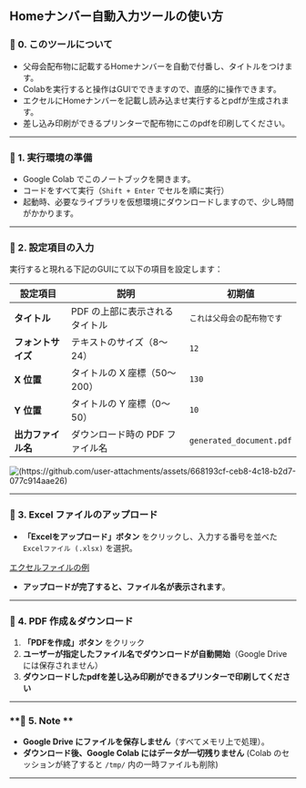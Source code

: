## **Homeナンバー自動入力ツールの使い方**

### **📌 0. このツールについて**
- 父母会配布物に記載するHomeナンバーを自動で付番し、タイトルをつけます。
- Colabを実行すると操作はGUIでできますので、直感的に操作できます。
- エクセルにHomeナンバーを記載し読み込ませ実行するとpdfが生成されます。
- 差し込み印刷ができるプリンターで配布物にこのpdfを印刷してください。

---

### **📌 1. 実行環境の準備**
- Google Colab でこのノートブックを開きます。
- コードをすべて実行（`Shift + Enter` でセルを順に実行）
- 起動時、必要なライブラリを仮想環境にダウンロードしますので、少し時間がかかります。

---

### **📌 2. 設定項目の入力**
実行すると現れる下記のGUIにて以下の項目を設定します：

| 設定項目 | 説明 | 初期値 |
|----------|------|------|
| **タイトル** | PDF の上部に表示されるタイトル | `これは父母会の配布物です` |
| **フォントサイズ** | テキストのサイズ（8〜24） | `12` |
| **X 位置** | タイトルの X 座標（50〜200） | `130` |
| **Y 位置** | タイトルの Y 座標（0〜50） | `10` |
| **出力ファイル名** | ダウンロード時の PDF ファイル名 | `generated_document.pdf` |

![(https://github.com/user-attachments/assets/668193cf-ceb8-4c18-b2d7-077c914aae26)](https://github.com/user-attachments/assets/668193cf-ceb8-4c18-b2d7-077c914aae26)


---

### **📌 3. Excel ファイルのアップロード**
- **「Excelをアップロード」ボタン** をクリックし、入力する番号を並べた `Excelファイル (.xlsx)` を選択。

[エクセルファイルの例](https://github.com/taka-too/home_num_pdf_gen/raw/refs/heads/main/example_home_num.xlsx)

- **アップロードが完了すると、ファイル名が表示されます**。

---

### **📌 4. PDF 作成＆ダウンロード**
1. **「PDFを作成」ボタン** をクリック
2. **ユーザーが指定したファイル名でダウンロードが自動開始**（Google Drive には保存されません）
3. **ダウンロードしたpdfを差し込み印刷ができるプリンターで印刷してください**

---

### **📌 5. Note **
- **Google Drive にファイルを保存しません**（すべてメモリ上で処理）。
- **ダウンロード後、Google Colab にはデータが一切残りません** (Colab のセッションが終了すると `/tmp/` 内の一時ファイルも削除)

---


